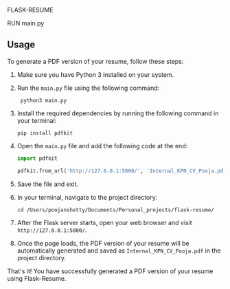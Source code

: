 FLASK-RESUME
   
   RUN main.py
    
## Usage

To generate a PDF version of your resume, follow these steps:

1. Make sure you have Python 3 installed on your system.

2. Run the `main.py` file using the following command:
  
   ```shell
    python3 main.py
    ```


3. Install the required dependencies by running the following command in your terminal:

    ```shell
    pip install pdfkit
    ```

4. Open the `main.py` file and add the following code at the end:

    ```python
    import pdfkit

    pdfkit.from_url('http://127.0.0.1:5000/', 'Internal_KPN_CV_Pooja.pdf', options={'disable-smart-shrinking': '', 'dpi': 400, 'print-media-type': True, 'margin-left': '5', 'margin-top': '10', 'margin-right': '1', 'margin-bottom': '3', 'page-height': '255', 'page-width': '210'})
    ```

5. Save the file and exit.

6. In your terminal, navigate to the project directory:

    ```shell
    cd /Users/poojanshetty/Documents/Personal_projects/flask-resume/
    ```

7. After the Flask server starts, open your web browser and visit `http://127.0.0.1:5000/`.

8. Once the page loads, the PDF version of your resume will be automatically generated and saved as `Internal_KPN_CV_Pooja.pdf` in the project directory.

That's it! You have successfully generated a PDF version of your resume using Flask-Resume.
